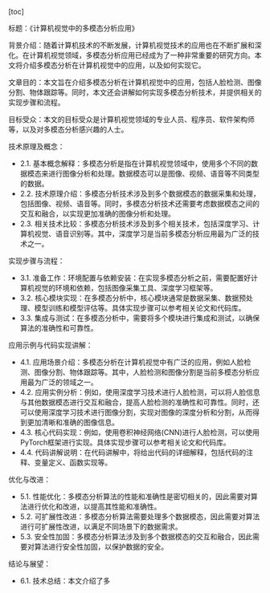 
[toc]                    
                
                
标题：《计算机视觉中的多模态分析应用》

背景介绍：随着计算机技术的不断发展，计算机视觉技术的应用也在不断扩展和深化。在计算机视觉领域，多模态分析应用已经成为了一种非常重要的研究方向。本文将介绍多模态分析在计算机视觉中的应用，以及如何实现它。

文章目的：本文旨在介绍多模态分析在计算机视觉中的应用，包括人脸检测、图像分割、物体跟踪等。同时，本文还会讲解如何实现多模态分析技术，并提供相关的实现步骤和流程。

目标受众：本文的目标受众是计算机视觉领域的专业人员、程序员、软件架构师等，以及对多模态分析感兴趣的人士。

技术原理及概念：

- 2.1. 基本概念解释：多模态分析是指在计算机视觉领域中，使用多个不同的数据模态来进行图像分析和处理。数据模态可以是图像、视频、语音等不同类型的数据。
- 2.2. 技术原理介绍：多模态分析技术涉及到多个数据模态的数据采集和处理，包括图像、视频、语音等。同时，多模态分析技术还需要考虑数据模态之间的交互和融合，以实现更加准确的图像分析和处理。
- 2.3. 相关技术比较：多模态分析技术涉及到多个相关技术，包括深度学习、计算机视觉、语音识别等。其中，深度学习是当前多模态分析应用最为广泛的技术之一。

实现步骤与流程：

- 3.1. 准备工作：环境配置与依赖安装：在实现多模态分析之前，需要配置好计算机视觉的环境和依赖，包括图像采集工具、深度学习框架等。
- 3.2. 核心模块实现：在多模态分析中，核心模块通常是数据采集、数据预处理、模型训练和模型评估等。具体实现步骤可以参考相关论文和代码库。
- 3.3. 集成与测试：在多模态分析中，需要将多个模块进行集成和测试，以确保算法的准确性和可靠性。

应用示例与代码实现讲解：

- 4.1. 应用场景介绍：多模态分析在计算机视觉中有广泛的应用，例如人脸检测、图像分割、物体跟踪等。其中，人脸检测和图像分割是当前多模态分析应用最为广泛的领域之一。
- 4.2. 应用实例分析：例如，使用深度学习技术进行人脸检测，可以将人脸信息与其他数据模态进行交互和融合，提高人脸检测的准确性和可靠性。同时，还可以使用深度学习技术进行图像分割，实现对图像的深度分析和分割，从而得到更加清晰和准确的图像信息。
- 4.3. 核心代码实现：例如，使用卷积神经网络(CNN)进行人脸检测，可以使用PyTorch框架进行实现。具体实现步骤可以参考相关论文和代码库。
- 4.4. 代码讲解说明：在代码讲解中，将给出代码的详细解释，包括代码的注释、变量定义、函数实现等。

优化与改进：

- 5.1. 性能优化：多模态分析算法的性能和准确性是密切相关的，因此需要对算法进行优化和改进，以提高其性能和准确性。
- 5.2. 可扩展性改进：多模态分析算法需要处理多个数据模态，因此需要对算法进行可扩展性改进，以满足不同场景下的数据需求。
- 5.3. 安全性加固：多模态分析算法涉及到多个数据模态的交互和融合，因此需要对算法进行安全性加固，以保护数据的安全。

结论与展望：

- 6.1. 技术总结：本文介绍了多

